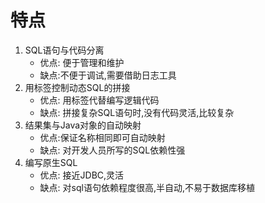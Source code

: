 # 特点
1. SQL语句与代码分离
    - 优点: 便于管理和维护
    - 缺点:不便于调试,需要借助日志工具
2. 用标签控制动态SQL的拼接
    - 优点: 用标签代替编写逻辑代码
    - 缺点: 拼接复杂SQL语句时,没有代码灵活,比较复杂
3.  结果集与Java对象的自动映射
    - 优点:保证名称相同即可自动映射
    - 缺点: 对开发人员所写的SQL依赖性强
4. 编写原生SQL
    - 优点: 接近JDBC,灵活
    - 缺点: 对sql语句依赖程度很高,半自动,不易于数据库移植
    